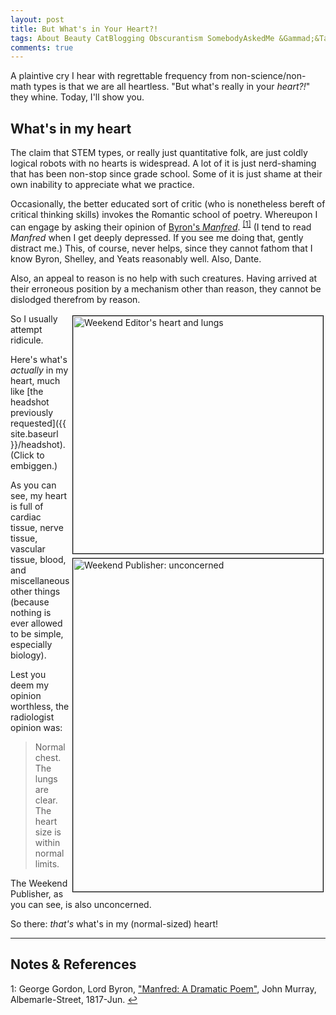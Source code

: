 ```yaml
---
layout: post
title: But What's in Your Heart?!
tags: About Beauty CatBlogging Obscurantism SomebodyAskedMe &Gammad;&Tau;&Phi;
comments: true
---
```


A plaintive cry I hear with regrettable frequency from non-science/non-math types is that
we are all heartless.  "But what's really in your _heart?!_" they whine.  Today, I'll show
you.  


## What's in my heart  

The claim that STEM types, or really just quantitative folk, are just coldly logical robots
with no hearts is widespread.  A lot of it is just nerd-shaming that has been non-stop
since grade school.  Some of it is just shame at their own inability to appreciate what we
practice.  

Occasionally, the better educated sort of critic (who is nonetheless bereft of critical
thinking skills) invokes the Romantic school of poetry.  Whereupon I can engage by asking
their opinion of
[Byron's _Manfred_](https://en.wikipedia.org/wiki/Manfred). <sup id="fn1a">[[1]](#fn1)</sup>
(I tend to read _Manfred_ when I get deeply depressed.  If you see me doing that, gently
distract me.)  This, of course, never helps, since they cannot fathom that I know Byron,
Shelley, and Yeats reasonably well.  Also, Dante.  

Also, an appeal to reason is no help with such creatures.  Having arrived at their
erroneous position by a mechanism other than reason, they cannot be dislodged therefrom by
reason.  

<a href="{{ site.baseurl }}/images/weekend-editor-chest.jpg"><img src="{{ site.baseurl }}/images/weekend-editor-chest-thumb.jpg" width="400" height="380" alt="Weekend Editor's heart and lungs" title="Weekend Editor's heart and lungs" style="float: right; margin: 3px 3px 3px 3px; border: 1px solid #000000;"></a>
<a href="{{ site.baseurl }}/images/2022-05-13-in-your-heart-weekend-publisher.jpg"><img src="{{ site.baseurl }}/images/2022-05-13-in-your-heart-weekend-publisher-thumb.jpg" width="400" height="533" alt="Weekend Publisher: unconcerned" title="Weekend Publisher: unconcerned" style="float: right; margin: 3px 3px 3px 3px; border: 1px solid #000000;"></a>
So I usually attempt ridicule.  

Here's what's _actually_ in my heart, much like 
[the headshot previously requested]({{ site.baseurl }}/headshot).  (Click to embiggen.)  

As you can see, my heart is full of cardiac tissue, nerve tissue, vascular tissue, 
blood, and miscellaneous other things (because nothing is ever allowed to be simple,
especially biology).  

Lest you deem my opinion worthless, the radiologist opinion was:  

> Normal chest. The lungs are clear.  The heart size is within normal limits.  

The Weekend Publisher, as you can see, is also unconcerned.  

So there: _that's_ what's in my (normal-sized) heart!  

---

## Notes &amp; References  

<!--
<sup id="fn1a">[[1]](#fn1)</sup>

<a id="fn1">1</a>: ***, ["***"](***), *** [↩](#fn1a)  

<a href="{{ site.baseurl }}/images/***">
  <img src="{{ site.baseurl }}/images/***" width="400" height="***" alt="***" title="***" style="float: right; margin: 3px 3px 3px 3px; border: 1px solid #000000;">
</a>

<iframe width="400" height="224" src="***" allow="accelerometer; encrypted-media; gyroscope; picture-in-picture" allowfullscreen style="float: right; margin: 3px 3px 3px 3px; border: 1px solid #000000;"></iframe>
-->

<a id="fn1">1</a>: George Gordon, Lord Byron, ["Manfred: A Dramatic Poem"](https://www.google.com/books/edition/Manfred/8G5bAAAAQAAJ?hl=en&gbpv=1), John Murray, Albemarle-Street, 1817-Jun. [↩](#fn1a)  
